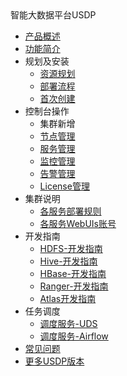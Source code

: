 <div class="sidebar_title icon_"> 智能大数据平台USDP </div>   



* [产品概述](usdpdc/1.0.x/README)
* [功能简介](usdpdc/1.0.x/release_notes)
* 规划及安装
  * [资源规划](usdpdc/1.0.x/plan&create/deploy_plan)
  * [部署流程](usdpdc/1.0.x/plan&create/install)
  * [首次创建](usdpdc/1.0.x/plan&create/first_create)
* 控制台操作
  * 集群新增
  * [节点管理](usdpdc/1.0.x/webconsole/node)
  * [服务管理](usdpdc/1.0.x/webconsole/service)
  * [监控管理](usdpdc/1.0.x/webconsole/monitor)
  * [告警管理](usdpdc/1.0.x/webconsole/alarm)
  * [License管理](usdpdc/1.0.x/webconsole/license)
* 集群说明
  * [各服务部署规则](usdpdc/1.0.x/cluster_notes/rule)
  * [各服务WebUIs账号](usdpdc/1.0.x/cluster_notes/login)
* 开发指南
   * [HDFS-开发指南](usdpdc/1.0.x/)
   * [Hive-开发指南](usdpdc/1.0.x/)
   * [HBase-开发指南](usdpdc/1.0.x/)
   * [Ranger-开发指南](usdpdc/1.0.x/)
   * [Atlas开发指南](usdpdc/1.0.x/)
* 任务调度
   * [调度服务-UDS](usdpdc/1.0.x/)
   * [调度服务-Airflow](usdpdc/1.0.x/)
* [常见问题](usdpdc/1.0.x/FAQ)
* [更多USDP版本](/usdpdc/general/version_list)

